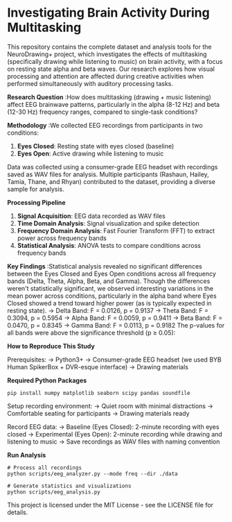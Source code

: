 # Investigating Brain Activity During Multitasking

This repository contains the complete dataset and analysis tools for the NeuroDrawing+ project, which investigates the effects of multitasking (specifically drawing while listening to music) on brain activity, with a focus on resting state alpha and beta waves. Our research explores how visual processing and attention are affected during creative activities when performed simultaneously with auditory processing tasks.

**Research Question**
:How does multitasking (drawing + music listening) affect EEG brainwave patterns, particularly in the alpha (8-12 Hz) and beta (12-30 Hz) frequency ranges, compared to single-task conditions?

**Methodology**
:We collected EEG recordings from participants in two conditions:

1. **Eyes Closed**: Resting state with eyes closed (baseline)
2. **Eyes Open**: Active drawing while listening to music

Data was collected using a consumer-grade EEG headset with recordings saved as WAV files for analysis. Multiple participants (Rashaun, Hailey, Tamia, Thane, and Rhyan) contributed to the dataset, providing a diverse sample for analysis.

**Processing Pipeline**

1. **Signal Acquisition**: EEG data recorded as WAV files
2. **Time Domain Analysis**: Signal visualization and spike detection
3. **Frequency Domain Analysis**: Fast Fourier Transform (FFT) to extract power across frequency bands
4. **Statistical Analysis**: ANOVA tests to compare conditions across frequency bands

**Key Findings**
:Statistical analysis revealed no significant differences between the Eyes Closed and Eyes Open conditions across all frequency bands (Delta, Theta, Alpha, Beta, and Gamma). Though the differences weren't statistically significant, we observed interesting variations in the mean power across conditions, particularly in the alpha band where Eyes Closed showed a trend toward higher power (as is typically expected in resting state).
→ Delta Band: F = 0.0126, p = 0.9137
→ Theta Band: F = 0.3094, p = 0.5954
→ Alpha Band: F = 0.0059, p = 0.9411
→ Beta Band: F = 0.0470, p = 0.8345
→ Gamma Band: F = 0.0113, p = 0.9182 
The p-values for all bands were above the significance threshold (p ≥ 0.05):

**How to Reproduce This Study**

Prerequisites: 
→ Python3+
→ Consumer-grade EEG headset (we used BYB Human SpikerBox + DVR-esque interface)
→ Drawing materials

**Required Python Packages**
```
pip install numpy matplotlib seaborn scipy pandas soundfile
```
Setup recording environment:
→ Quiet room with minimal distractions
→ Comfortable seating for participants
→ Drawing materials ready


Record EEG data:
→ Baseline (Eyes Closed): 2-minute recording with eyes closed
→ Experimental (Eyes Open): 2-minute recording while drawing and listening to music
→ Save recordings as WAV files with naming convention

**Run Analysis**
```
# Process all recordings
python scripts/eeg_analyzer.py --mode freq --dir ./data

# Generate statistics and visualizations
python scripts/eeg_analysis.py
```


This project is licensed under the MIT License - see the LICENSE file for details.


